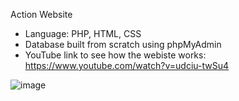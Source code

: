 Action Website 

- Language: PHP, HTML, CSS
- Database built from scratch using phpMyAdmin
- YouTube link to see how the webiste works: https://www.youtube.com/watch?v=udciu-twSu4

![image](https://user-images.githubusercontent.com/61979765/192279645-d81e9500-be39-4ffd-be0b-3e663bf9700d.png)

